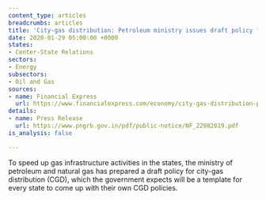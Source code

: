 ```yaml
---
content_type: articles
breadcrumbs: articles
title: 'City-gas distribution: Petroleum ministry issues draft policy for CGD'
date: 2020-01-29 05:00:00 +0000
states:
- Center-State Relations
sectors:
- Energy
subsectors:
- Oil and Gas
sources:
- name: Financial Express
  url: https://www.financialexpress.com/economy/city-gas-distribution-petroleum-ministry-issues-draft-policy-for-cgd/1833418/
details:
- name: Press Release
  url: https://www.pngrb.gov.in/pdf/public-notice/NF_22082019.pdf
is_analysis: false

---
```

To speed up gas infrastructure activities in the states, the ministry of petroleum and natural gas has prepared a draft policy for city-gas distribution (CGD), which the government expects will be a template for every state to come up with their own CGD policies.